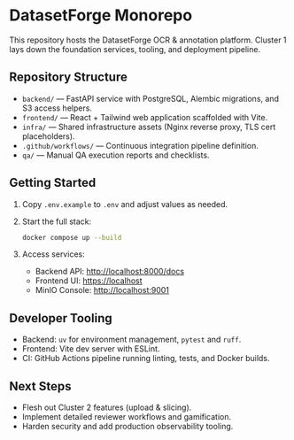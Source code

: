 # DatasetForge Monorepo

This repository hosts the DatasetForge OCR & annotation platform. Cluster 1
lays down the foundation services, tooling, and deployment pipeline.

## Repository Structure

- `backend/` — FastAPI service with PostgreSQL, Alembic migrations, and S3 access helpers.
- `frontend/` — React + Tailwind web application scaffolded with Vite.
- `infra/` — Shared infrastructure assets (Nginx reverse proxy, TLS cert placeholders).
- `.github/workflows/` — Continuous integration pipeline definition.
- `qa/` — Manual QA execution reports and checklists.

## Getting Started

1. Copy `.env.example` to `.env` and adjust values as needed.
2. Start the full stack:

   ```bash
   docker compose up --build
   ```

3. Access services:

   - Backend API: <http://localhost:8000/docs>
   - Frontend UI: <https://localhost>
   - MinIO Console: <http://localhost:9001>

## Developer Tooling

- Backend: `uv` for environment management, `pytest` and `ruff`.
- Frontend: Vite dev server with ESLint.
- CI: GitHub Actions pipeline running linting, tests, and Docker builds.

## Next Steps

- Flesh out Cluster 2 features (upload & slicing).
- Implement detailed reviewer workflows and gamification.
- Harden security and add production observability tooling.
